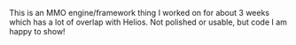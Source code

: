 This is an MMO engine/framework thing I worked on for about 3 weeks which has a lot of overlap with Helios. Not polished or usable, but code I am happy to show!
